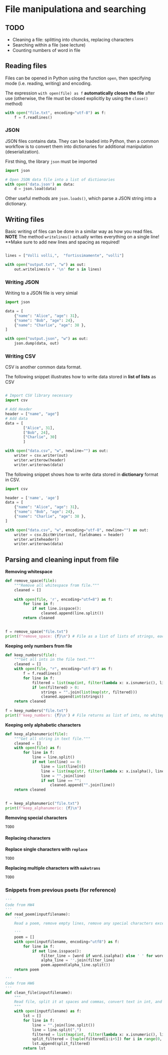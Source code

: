 # File manipulationa and searching

## TODO 
- Cleaning a file: splitting into chuncks, replacing characters
- Searching within a file (see lecture)
- Counting numbers of word in file

<!-- 
## analisi del testo e ricerca
# - costruzione di indici per evitare di dover ricontare le parole
# - eliminazione delle parole piÃ¹ comuni (con frequenze molto/troppo alte, con stopwords)
# - estrazione delle parole (rimpiazzando i nonalpha con spazi)
# - ricerca di file che parlano di piÃ¹ di certe parole
# - importanza delle parole nei file    = tf_i * idf
#    - tf_i  = # presenze / # parole del file                           # frequenza nel file iesimo
#    - idf   = log( # di file / # di file che contengono la parola )    # inverso della frequenza nei documenti
 -->

 ## Reading files

Files can be opened in Python using the function ```open```, then specifying mode (i.e. reading, writing) and encoding. 

The expression ```with open(file) as f``` **automatically closes the file** after use (otherwise, the file must be closed explicitly by using the ```close()``` method)

 ```python
 with open("file.txt", encoding="utf-8") as f:
     f = f.readlines()
```

### JSON
JSON files contains data. They can be loaded into Python, then a common workflow is to convert them into dictionaries for additional manipulation (deserialization).

First thing, the library ```json``` must be imported

```python
import json

# Open JSON data file into a list of dictionaries
with open('data.json') as data:
    d = json.load(data)

```

Other useful methods are ```json.loads()```, which parse a  JSON string into a dictionary.

## Writing files

Basic writing of files can be done in a similar way as how you read files.
**NOTE** The method ```writelines()``` actually writes everything on a single line! **Make sure to add new lines and spacing as required!

```python

lines = ["Volli volli,",  "fortissimamente", "volli"]

with open("output.txt", "w") as out:
    out.writelines(s + '\n' for s in lines)

```
### Writing JSON

Writing to a JSON file is very simial 


```python
import json

data = [
    {"name": "Alice", "age": 31},
    {"name": "Bob", "age": 24},
    {"name": "Charlie", "age": 38 },
]

with open("output.json", "w") as out:
    json.dump(data, out)
```
### Writing CSV

CSV is another common data format. 

The following snippet illustrates how to write data stored in **list of lists** as CSV

```python

# Import CSV library necessary
import csv

# Add Header
header = ["name", "age"]
# Add data
data = [
        ["Alice", 31],
        ["Bob", 24],
        ["Charlie", 30]
        ]

with open("data.csv", "w", newline="") as out:
    writer = csv.writer(out)
    writer.writerow(header)
    writer.writerows(data)
```

The following snippet shows how to write data stored in **dictionary** format in CSV.

```python
import csv

header = ['name', 'age']
data = [
    {"name": "Alice", "age": 31},
    {"name": "Bob", "age": 24},
    {"name": "Charlie", "age": 38 },
]

with open("data.csv", "w", encoding="utf-8", newline="") as out:
    writer = csv.DictWriter(out, fieldnames = header)
    writer.writeheader()
    writer.writerows(data)


```

## Parsing and cleaning input from file

**Removing whitespace**


```python
def remove_space(file):
    """Remove all whitespace from file."""
    cleaned = []
    
    with open(file, 'r', encoding="utf=8") as f:
        for line in f:
            if not line.isspace():
                cleaned.append(line.split())
        return cleaned

            
f = remove_space("file.txt")
print(f"remove_space: {f}\n") # File as a list of lists of strings, each line a new 


```
**Keeping only numbers from file**
```python
def keep_numbers(file):
    """Get all ints in the file text."""
    cleaned = []    
    with open(file, "r", encoding="utf-8") as f:
        f = f.readlines()
        for line in f:
            filtered = list(map(int, filter(lambda x: x.isnumeric(), line)))
            if len(filtered) > 0:
                strings = "".join(list(map(str, filtered)))
                cleaned.append(int(strings))                
    return cleaned
        
f = keep_numbers("file.txt")
print(f'keep_numbers: {f}\n') # File returns as list of ints, no whitepsace
```

**Keeping only alphabetic characters**


```python
def keep_alphanumeric(file):
    """Get all string in text file."""
    cleaned = []
    with open(file) as f:
        for line in f:
            line = line.split()
            if not len(line) == 0:
                line = list(line[0])
                line = list(map(str, filter(lambda x: x.isalpha(), line)))
                line = "".join(line)
                if not line == "":
                    cleaned.append("".join(line))
    return cleaned
                

f = keep_alphanumeric("file.txt")
print(f"keep_alphanumeric: {f}\n")
```

**Removing special characters**

```python
TODO
```


#### Replacing characters

**Replace single characters with ```replace```**

```python
TODO
``` 

**Replacing multiple characters with ```maketrans```**

```python
TODO
``` 


### Snippets from previous psets (for reference)

```python 
'''
Code from HW4
'''
def read_poem(inputfilename):
    '''
    Read a poem, remove empty lines, remove any special characters except hyphens and apostrophes

    '''
    poem = []
    with open(inputfilename, encoding="utf8") as f:
        for line in f:
            if not line.isspace(): 
                filter_line = [word if word.isalpha() else ' ' for word in line]
                alpha_line = ''.join(filter_line)
                poem.append(alpha_line.split())
    return poem
```

```python
'''
Code from HW6
'''
def clean_file(inputfilename):
    """
    Read file, split it at spaces and commas, convert text in int, and group inputs in tuples of len 5
    """
    with open(inputfilename) as f:
        lst = []
        for line in f:
            line = "".join(line.split())
            line = line.split(",")
            filtered = list(map(int, filter(lambda x: x.isnumeric(), line))) 
            split_filtered = [tuple(filtered[i:i+5]) for i in range(0, len(filtered), 5)]
            lst.append(split_filtered)
        return lst

```